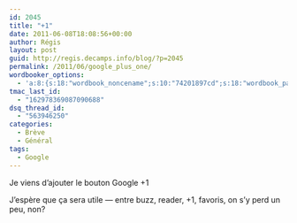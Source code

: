 ```yaml
---
id: 2045
title: "+1"
date: 2011-06-08T18:08:56+00:00
author: Régis
layout: post
guid: http://regis.decamps.info/blog/?p=2045
permalink: /2011/06/google_plus_one/
wordbooker_options:
  - 'a:8:{s:18:"wordbook_noncename";s:10:"74201897cd";s:18:"wordbook_page_post";s:4:"-100";s:18:"wordbook_orandpage";s:1:"2";s:23:"wordbook_default_author";s:1:"1";s:23:"wordbook_extract_length";s:3:"256";s:19:"wordbook_actionlink";s:3:"300";s:18:"wordbook_attribute";s:0:"";s:29:"wordbooker_status_update_text";s:33:"New blog post :  %title% - %link%";}'
tmac_last_id:
  - "162978369087090688"
dsq_thread_id:
  - "563946250"
categories:
  - Brève
  - Général
tags:
  - Google
---
```

Je viens d’ajouter le bouton Google +1

J’espère que ça sera utile — entre buzz, reader, +1, favoris, on s’y perd un peu, non?
